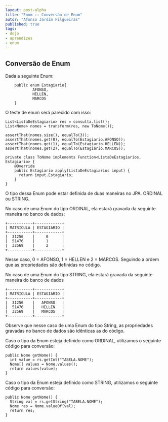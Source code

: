 ```yaml
---
layout: post-alpha
title: "Enum :: Conversão de Enum"
autor: "Afonso Jardim Filgueiras"
published: true 
tags:
- dojo
- aprendizes
- enum
---
```


## Conversão de Enum

Dada a seguinte Enum:

        public enum Estagiario{
                AFONSO,
                HELLEN,
                MARCOS
        }

O teste de enum será parecido com isso:

    List<ListaDeEstagiario> res = consulta.list();
    List<Nome> nomes = transform(res, new ToNome());

    assertThat(nomes.size(), equalTo(3));
    assertThat(nomes.get(0), equalTo(Estagiario.AFONSO));
    assertThat(nomes.get(1), equalTo(Estagiario.HELLEN));
    assertThat(nomes.get(2), equalTo(Estagiario.MARCOS));

    private class ToNome implements Function<ListaDeEstagiarios, Estagiario> {
        @Override
        public Estagiario apply(ListaDeEstagiarios input) {
          return input.Estagiario;
        }
    }

O tipo dessa Enum pode estar definida de duas maneiras no JPA. ORDINAL ou STRING.

No caso de uma Enum do tipo ORDINAL, ela estará gravada da seguinte maneira no banco de dados:

    +-----------+------------+
    | MATRICULA | ESTAGIARIO |
    +-----------+------------+
    |  31256    |     0      |
    |  51476    |     1      |
    |  32569    |     2      |
    +-----------+------------+

Nesse caso, 0 = AFONSO, 1 = HELLEN e 2 = MARCOS. Seguindo a ordem que as propriedades são definidas no código.

No caso de uma Enum do tipo STRING, ela estará gravada da seguinte maneira do banco de dados

    +-----------+------------+
    | MATRICULA | ESTAGIARIO |
    +-----------+------------+
    |  31256    |   AFONSO   |
    |  51476    |   HELLEN   |
    |  32569    |   MARCOS   |
    +-----------+------------+

Observe que nesse caso de uma Enum do tipo String, as propriedades gravadas no banco de dados são idênticas as do código.

Caso o tipo da Enum esteja definido como ORDINAL, utilizamos o seguinte código para conversão: 

    public Nome getNome() {
      int value = rs.getInt("TABELA.NOME");
      Nome[] values = Nome.values();
      return values[value];
    }


Caso o tipo da Enum esteja definido como STRING, utilizamos o seguinte código para conversão:

    public Nome getNome() {
      String val = rs.getString("TABELA.NOME");
      Nome res = Nome.valueOf(val);
      return res;
    }
